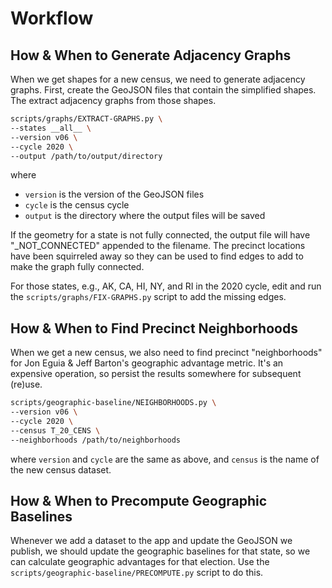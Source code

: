 # Workflow

## How & When to Generate Adjacency Graphs

When we get shapes for a new census, we need to generate adjacency graphs.
First, create the GeoJSON files that contain the simplified shapes.
The extract adjacency graphs from those shapes.

```bash
scripts/graphs/EXTRACT-GRAPHS.py \
--states __all__ \
--version v06 \
--cycle 2020 \
--output /path/to/output/directory
```

where

- `version` is the version of the GeoJSON files
- `cycle` is the census cycle
- `output` is the directory where the output files will be saved

If the geometry for a state is not fully connected, the output file will have
"_NOT_CONNECTED" appended to the filename. The precinct locations have been squirreled
away so they can be used to find edges to add to make the graph fully connected.

For those states, e.g., AK, CA, HI, NY, and RI in the 2020 cycle, edit and run the
`scripts/graphs/FIX-GRAPHS.py` script to add the missing edges. 

## How & When to Find Precinct Neighborhoods

When we get a new census, we also need to find precinct "neighborhoods" 
for Jon Eguia & Jeff Barton's geographic advantage metric.
It's an expensive operation, so persist the results somewhere for subsequent (re)use.

```bash
scripts/geographic-baseline/NEIGHBORHOODS.py \
--version v06 \
--cycle 2020 \
--census T_20_CENS \
--neighborhoods /path/to/neighborhoods
```

where `version` and `cycle` are the same as above, and 
`census` is the name of the new census dataset.

## How & When to Precompute Geographic Baselines

Whenever we add a dataset to the app and update the GeoJSON we publish,
we should update the geographic baselines for that state, so
we can calculate geographic advantages for that election.
Use the `scripts/geographic-baseline/PRECOMPUTE.py` script to do this.